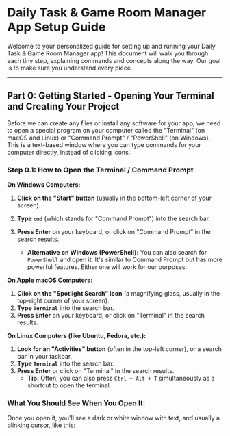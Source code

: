 # Daily Task & Game Room Manager App Setup Guide

Welcome to your personalized guide for setting up and running your Daily Task & Game Room Manager app! This document will walk you through each tiny step, explaining commands and concepts along the way. Our goal is to make sure you understand every piece.

---

## **Part 0: Getting Started - Opening Your Terminal and Creating Your Project**

Before we can create any files or install any software for your app, we need to open a special program on your computer called the "Terminal" (on macOS and Linux) or "Command Prompt" / "PowerShell" (on Windows). This is a text-based window where you can type commands for your computer directly, instead of clicking icons.

### Step 0.1: How to Open the Terminal / Command Prompt

**On Windows Computers:**

1.  **Click on the "Start" button** (usually in the bottom-left corner of your screen).
2.  **Type `cmd`** (which stands for "Command Prompt") into the search bar.
3.  **Press Enter** on your keyboard, or click on "Command Prompt" in the search results.

    * **Alternative on Windows (PowerShell):** You can also search for `PowerShell` and open it. It's similar to Command Prompt but has more powerful features. Either one will work for our purposes.

**On Apple macOS Computers:**

1.  **Click on the "Spotlight Search" icon** (a magnifying glass, usually in the top-right corner of your screen).
2.  **Type `Terminal`** into the search bar.
3.  **Press Enter** on your keyboard, or click on "Terminal" in the search results.

**On Linux Computers (like Ubuntu, Fedora, etc.):**

1.  **Look for an "Activities" button** (often in the top-left corner), or a search bar in your taskbar.
2.  **Type `Terminal`** into the search bar.
3.  **Press Enter** or click on "Terminal" in the search results.
    * **Tip:** Often, you can also press `Ctrl + Alt + T` simultaneously as a shortcut to open the terminal.

### What You Should See When You Open It:

Once you open it, you'll see a dark or white window with text, and usually a blinking cursor, like this: